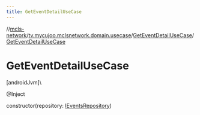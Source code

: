 ```yaml
---
title: GetEventDetailUseCase
---
```

//[mcls-network](../../../index.html)/[tv.mycujoo.mclsnetwork.domain.usecase](../index.html)/[GetEventDetailUseCase](index.html)/[GetEventDetailUseCase](-get-event-detail-use-case.html)



# GetEventDetailUseCase



[androidJvm]\




@Inject



constructor(repository: [IEventsRepository](../../tv.mycujoo.mclsnetwork.domain.repository/-i-events-repository/index.html))




